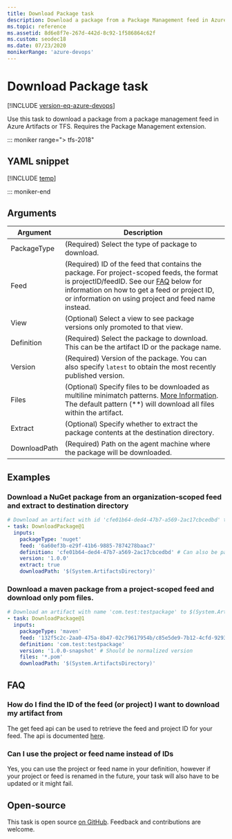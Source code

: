 ```yaml
---
title: Download Package task
description: Download a package from a Package Management feed in Azure Artifacts or TFS.
ms.topic: reference
ms.assetid: 8d6e8f7e-267d-442d-8c92-1f586864c62f
ms.custom: seodec18
ms.date: 07/23/2020
monikerRange: 'azure-devops'
---
```


# Download Package task

[!INCLUDE [version-eq-azure-devops](../../../includes/version-eq-azure-devops.md)]

Use this task to download a package from a package management feed in Azure Artifacts or TFS.
Requires the Package Management extension.

::: moniker range="> tfs-2018"

## YAML snippet

[!INCLUDE [temp](../includes/yaml/DownloadPackageV1.md)]

::: moniker-end

## Arguments

|Argument|Description|
|--- |--- |
|PackageType|(Required) Select the type of package to download.|
|Feed|(Required) ID of the feed that contains the package. For project-scoped feeds, the format is projectID/feedID. See our [FAQ](#faq) below for information on how to get a feed or project ID, or information on using project and feed name instead.|
|View|(Optional) Select a view to see package versions only promoted to that view.|
|Definition|(Required) Select the package to download. This can be the artifact ID or the package name.|
|Version|(Required) Version of the package. You can also specify `latest` to obtain the most recently published version.|
|Files|(Optional) Specify files to be downloaded as multiline minimatch patterns. [More Information](../file-matching-patterns.md). The default pattern (**) will download all files within the artifact.|
|Extract|(Optional) Specify whether to extract the package contents at the destination directory.|
|DownloadPath|(Required) Path on the agent machine where the package will be downloaded.|

## Examples

### Download a NuGet package from an organization-scoped feed and extract to destination directory

```YAML
# Download an artifact with id 'cfe01b64-ded4-47b7-a569-2ac17cbcedbd' to $(System.ArtifactsDirectory)
- task: DownloadPackage@1
  inputs:
    packageType: 'nuget'
    feed: '6a60ef3b-e29f-41b6-9885-7874278baac7'
    definition: 'cfe01b64-ded4-47b7-a569-2ac17cbcedbd' # Can also be package name
    version: '1.0.0'
    extract: true
    downloadPath: '$(System.ArtifactsDirectory)'
```

### Download a maven package from a project-scoped feed and download only pom files.

```YAML
# Download an artifact with name 'com.test:testpackage' to $(System.ArtifactsDirectory)
- task: DownloadPackage@1
  inputs:
    packageType: 'maven'
    feed: '132f5c2c-2aa0-475a-8b47-02c79617954b/c85e5de9-7b12-4cfd-9293-1b33cdff540e' # <projectId>/<feedId>
    definition: 'com.test:testpackage' 
    version: '1.0.0-snapshot' # Should be normalized version
    files: '*.pom'
    downloadPath: '$(System.ArtifactsDirectory)'
```

## FAQ

### How do I find the ID of the feed (or project) I want to download my artifact from

The get feed api can be used to retrieve the feed and project ID for your feed. The api is documented [here](/rest/api/azure/devops/artifacts/feed-management/get-feed).

### Can I use the project or feed name instead of IDs

Yes, you can use the project or feed name in your definition, however if your project or feed is renamed in the future, your task will also have to be updated or it might fail.

## Open-source

This task is open source [on GitHub](https://github.com/Microsoft/azure-pipelines-tasks). Feedback and contributions are welcome.

